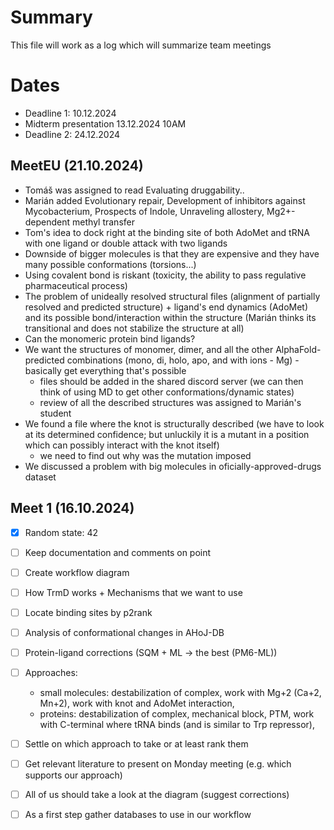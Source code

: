 # Summary
This file will work as a log which will summarize team meetings

# Dates
- Deadline 1: 10.12.2024
- Midterm presentation 13.12.2024 10AM
- Deadline 2: 24.12.2024

## MeetEU (21.10.2024)
- Tomáš was assigned to read Evaluating druggability..
- Marián added Evolutionary repair, Development of inhibitors against Mycobacterium, Prospects of Indole, Unraveling allostery, Mg2+-dependent methyl transfer
- Tom's idea to dock right at the binding site of both AdoMet and tRNA with one ligand or double attack with two ligands
- Downside of bigger molecules is that they are expensive and they have many possible conformations (torsions...)
- Using covalent bond is riskant (toxicity, the ability to pass regulative pharmaceutical process)
- The problem of unideally resolved structural files (alignment of partially resolved and predicted structure) + ligand's end dynamics (AdoMet) and its possible bond/interaction within the structure (Marián thinks its transitional and does not stabilize the structure at all)
- Can the monomeric protein bind ligands?
- We want the structures of monomer, dimer, and all the other AlphaFold-predicted combinations (mono, di, holo, apo, and with ions - Mg) - basically get everything that's possible
    - files should be added in the shared discord server (we can then think of using MD to get other conformations/dynamic states)
    - review of all the described structures was assigned to Marián's student
- We found a file where the knot is structurally described (we have to look at its determined confidence; but unluckily it is a mutant in a position which can possibly interact with the knot itself)
    - we need to find out why was the mutation imposed
- We discussed a problem with big molecules in oficially-approved-drugs dataset

## Meet 1 (16.10.2024)
- [x] Random state: 42
- [ ] Keep documentation and comments on point
- [ ] Create workflow diagram
- [ ] How TrmD works + Mechanisms that we want to use
- [ ] Locate binding sites by p2rank
- [ ] Analysis of conformational changes in AHoJ-DB
- [ ] Protein-ligand corrections (SQM + ML → the best (PM6-ML))
- [ ] Approaches:
    - small molecules: destabilization of complex, work with Mg+2 (Ca+2, Mn+2), work with knot and AdoMet interaction,
    - proteins: destabilization of complex, mechanical block, PTM, work with C-terminal where tRNA binds (and is similar to Trp repressor),

- [ ] Settle on which approach to take or at least rank them
- [ ] Get relevant literature to present on Monday meeting (e.g. which supports our approach)
- [ ] All of us should take a look at the diagram (suggest corrections)
- [ ] As a first step gather databases to use in our workflow
